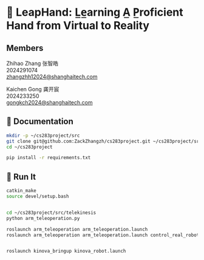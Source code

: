 
# 🤖 LeapHand: L̲e̲arning A̲ P̲roficient Hand from Virtual to Reality

## Members

Zhihao Zhang 张智皓 \
2024291074 \
<zhangzhh12024@shanghaitech.com>

Kaichen Gong 龚开宸 \
2024233250 \
<gongkch2024@shanghaitech.com>

## 📄 Documentation

```bash
mkdir -p ~/cs283project/src
git clone git@github.com:ZackZhangzh/cs283project.git ~/cs283project/src
cd ~/cs283project

pip install -r requirements.txt
```

## 🦾 Run It

```bash
catkin_make
source devel/setup.bash
```

```bash

cd ~/cs283project/src/telekinesis
python arm_teleoperation.py 

```

```bash
roslaunch arm_teleoperation arm_teleoperation.launch
roslaunch arm_teleoperation arm_teleoperation.launch control_real_robot:=true


roslaunch kinova_bringup kinova_robot.launch 
```
